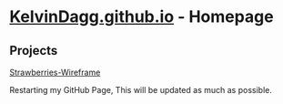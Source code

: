 # [KelvinDagg.github.io](https://KelvinDagg.github.io) - Homepage

## Projects

[Strawberries-Wireframe](#)

Restarting my GitHub Page, This will be updated as much as possible.

